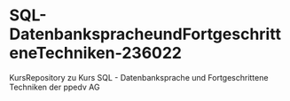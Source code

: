# SQL-DatenbankspracheundFortgeschritteneTechniken-236022
KursRepository zu Kurs SQL - Datenbanksprache und Fortgeschrittene Techniken der ppedv AG
